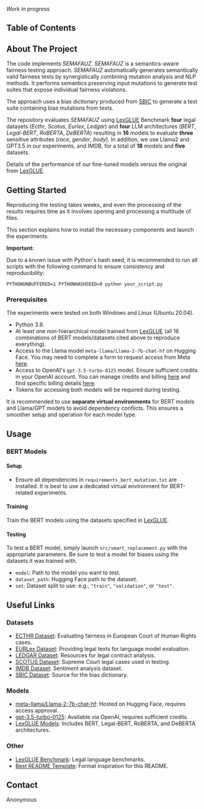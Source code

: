 *Work in progress*

## Table of Contents

## About The Project

The code implements *SEMAFAUZ*. *SEMAFAUZ* is a semantics-aware fairness testing approach.
*SEMAFAUZ* automatically generates semantically valid fairness tests by synergistically combining mutation analysis and NLP methods. It performs semantics preserving input mutations to generate test suites that expose
individual fairness violations.

The approach uses a bias dictionary produced from [SBIC](https://paperswithcode.com/dataset/sbic) to generate a test suite containing bias mutations from texts.

The repository evaluates *SEMAFAUZ* using [LexGLUE](https://github.com/coastalcph/lex-glue) Benchmark **four** legal datasets (*Ecthr*, *Scotus*, *Eurlex*, *Ledgar*) and **four** LLM architectures (*BERT*, *Legal-BERT*, *RoBERTA*, *DeBERTA*) resulting in **16** models to evaluate **three** sensitive attributes (*race*, *gender*, *body*). In addition, we use Llama2 and GPT3.5 in our experiments, and IMDB, for a total of **18** models and **five** datasets.

Details of the performance of our fine-tuned models versus the original from [LexGLUE](https://github.com/coastalcph/lex-glue).

## Getting Started

Reproducing the testing takes weeks, and even the processing of the results requires time as it involves opening and processing a multitude of files.

This section explains how to install the necessary components and launch the experiments.

**Important:**

Due to a known issue with Python's hash seed, it is recommended to run all scripts with the following command to ensure consistency and reproducibility:

```
PYTHONUNBUFFERED=1 PYTHONHASHSEED=0 python your_script.py
```

### Prerequisites

The experiments were tested on both Windows and Linux (Ubuntu 20.04).

- Python 3.8.
- At least one non-hierarchical model trained from [LexGLUE](https://github.com/coastalcph/lex-glue) (all 16 combinations of BERT models/datasets cited above to reproduce everything).
- Access to the Llama model `meta-llama/Llama-2-7b-chat-hf` on Hugging Face. You may need to complete a form to request access from Meta [here](https://huggingface.co/meta-llama/Llama-2-7b-chat-hf).
- Access to OpenAI's `gpt-3.5-turbo-0125` model. Ensure sufficient credits in your OpenAI account. You can manage credits and billing [here](https://platform.openai.com/settings/organization/billing/overview) and find specific billing details [here](https://platform.openai.com/docs/models/gpt-3-5#gpt-3-5-turbo).
- Tokens for accessing both models will be required during testing.

It is recommended to use **separate virtual environments** for BERT models and Llama/GPT models to avoid dependency conflicts. This ensures a smoother setup and operation for each model type.

## Usage

### BERT Models

#### Setup

- Ensure all dependencies in `requirements_bert_mutation.txt` are installed. It is best to use a dedicated virtual environment for BERT-related experiments.

#### Training

Train the BERT models using the datasets specified in [LexGLUE](https://github.com/coastalcph/lex-glue).

#### Testing

To test a BERT model, simply launch `src/smart_replacement.py` with the appropriate parameters. Be sure to test a model for biases using the datasets it was trained with.

- `model`: Path to the model you want to test.
- `dataset_path`: Hugging Face path to the dataset.
- `set`: Dataset split to use: e.g., `"train"`, `"validation"`, or `"test"`.

## Useful Links

### Datasets
- [ECTHR Dataset](https://github.com/coastalcph/lex-glue#ecthr-a): Evaluating fairness in European Court of Human Rights cases.
- [EURLex Dataset](https://github.com/coastalcph/lex-glue#eurlex): Providing legal texts for language model evaluation.
- [LEDGAR Dataset](https://github.com/coastalcph/lex-glue#ledgar): Resources for legal contract analysis.
- [SCOTUS Dataset](https://case.law/): Supreme Court legal cases used in testing.
- [IMDB Dataset](https://www.kaggle.com/datasets/lakshmi25npathi/imdb-dataset-of-50k-movie-reviews): Sentiment analysis dataset.
- [SBIC Dataset](https://paperswithcode.com/dataset/sbic): Source for the bias dictionary.

### Models
- [meta-llama/Llama-2-7b-chat-hf](https://huggingface.co/meta-llama/Llama-2-7b-chat-hf): Hosted on Hugging Face, requires access approval.
- [gpt-3.5-turbo-0125](https://platform.openai.com/docs/models/gpt-3-5#gpt-3-5-turbo): Available via OpenAI, requires sufficient credits.
- [LexGLUE Models](https://github.com/coastalcph/lex-glue): Includes BERT, Legal-BERT, RoBERTA, and DeBERTA architectures.

### Other
- [LexGLUE Benchmark](https://github.com/coastalcph/lex-glue): Legal language benchmarks.
- [Best README Template](https://github.com/othneildrew/Best-README-Template/tree/master): Format inspiration for this README.

## Contact

Anonymous
